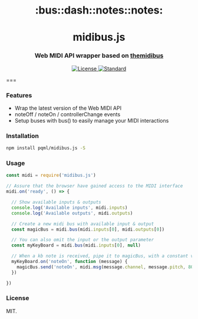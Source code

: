 <h1 align="center">:bus::dash::notes::notes:</h1>
<h1 align="center">midibus.js</h1>
<h3 align="center">Web MIDI API wrapper based on <a href="http://www.smallbutdigital.com/themidibus.php">themidibus</a></h3>

<div align="center">
  <!-- License -->
  <a href="https://raw.githubusercontent.com/pqml/midibus.js/master/LICENSE">
    <img src="https://img.shields.io/badge/license-MIT-blue.svg?style=flat-square" alt="License" />
  </a>
  <!-- Standard -->
  <a href="http://standardjs.com/">
    <img src="https://img.shields.io/badge/code%20style-standard-brightgreen.svg?style=flat-square" alt="Standard" />
  </a>
</div>

===

### Features

- Wrap the latest version of the Web MIDI API
- noteOff / noteOn / controllerChange events
- Setup buses with bus() to easily manage your MIDI interactions


### Installation

```sh
npm install pqml/midibus.js -S
```

### Usage

```javascript
const midi = require('midibus.js')

// Assure that the browser have gained access to the MIDI interface
midi.on('ready', () => {

  // Show available inputs & outputs
  console.log('Available inputs', midi.inputs)
  console.log('Available outputs', midi.outputs)

  // Create a new midi bus with available input & output
  const magicBus = midi.bus(midi.inputs[0], midi.outputs[0])

  // You can also omit the input or the output parameter
  const myKeyBoard = midi.bus(midi.inputs[0], null)

  // When a kb note is received, pipe it to magicBus, with a constant velocity
  myKeyBoard.on('noteOn', function (message) {
    magicBus.send('noteOn', midi.msg(message.channel, message.pitch, 80))
  })

})
```


### License
MIT.
